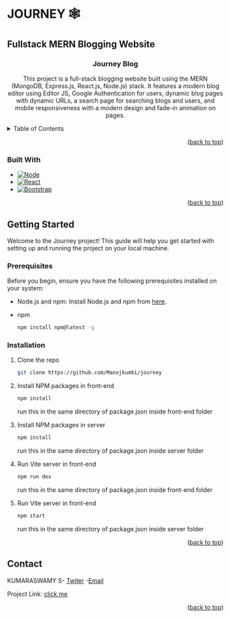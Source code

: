 # JOURNEY 🕸

## Fullstack MERN Blogging Website


<h3 align="center">Journey Blog</h3>

  <p align="center">
   This project is a full-stack blogging website built using the MERN (MongoDB, Express.js, React.js, Node.js) stack. It features a modern blog editor using Editor JS, Google Authentication for users, dynamic blog pages with dynamic URLs, a search page for searching blogs and users, and mobile responsiveness with a modern design and fade-in animation on pages.
  </p>
</div>


<!-- TABLE OF CONTENTS -->
<details>
  <summary>Table of Contents</summary>
  <ol>
    <li>
        <a href="#built-with">Built With</a>
    </li>
    <li>
      <a href="#getting-started">Getting Started</a>
      <ul>
        <li><a href="#prerequisites">Prerequisites</a></li>
        <li><a href="#installation">Installation</a></li>
      </ul>
    </li>
    <li><a href="#usage">Usage</a></li>
    <li><a href="#roadmap">Roadmap</a></li>
    <li><a href="#contact">Contact</a></li>
  </ol>
</details>


<p align="right">(<a href="#readme-top">back to top</a>)</p>



### Built With

* [![Node][Next.js]][Next-url]
* [![React][React.js]][React-url]
* [![Bootstrap][Bootstrap.com]][Bootstrap-url]

<p align="right">(<a href="#readme-top">back to top</a>)</p>



<!-- GETTING STARTED -->
## Getting Started

Welcome to the Journey project! This guide will help you get started with setting up and running the project on your local machine.


### Prerequisites

Before you begin, ensure you have the following prerequisites installed on your system:
- Node.js and npm: Install Node.js and npm from [here](https://nodejs.org/).

* npm
  ```sh
  npm install npm@latest -g
  ```

### Installation

1. Clone the repo
   ```sh
   git clone https://github.com/Manojkumbi/journey
   ```
2. Install NPM packages in front-end
   ```sh
   npm install
   ```
   run this in the same directory of package.json inside front-end folder
   
4. Install NPM packages in server
   ```sh
   npm install
   ```
    run this in the same directory of package.json inside server folder
   
6. Run Vite server in front-end
   ```sh
   npm run dev
   ```
   run this in the same directory of package.json inside front-end folder
   
7. Run Vite server in front-end
   ```sh
   npm start
   ```
   run this in the same directory of package.json inside server folder
   
<p align="right">(<a href="#readme-top">back to top</a>)</p>


<!-- CONTACT -->
## Contact

KUMARASWAMY S- [Twiter](https://twitter.com/Manojkumbi) -[Email](kumarswamy2803@gmail.com)

Project Link: [click me](https://github.com/Manojkumbi/journey)

<p align="right">(<a href="#readme-top">back to top</a>)</p>


[product-screenshot]: screenshot1.png
[product-screenshot]: screenshot.png
[Next.js]: https://img.shields.io/badge/Nodejs-20232A?style=for-the-badge&logo=nodejs&logoColor=61DAFB
[Next-url]:https://nodejs.org/
[React.js]: https://img.shields.io/badge/React-20232A?style=for-the-badge&logo=react&logoColor=61DAFB
[React-url]: https://reactjs.org/
[Bootstrap.com]: https://img.shields.io/badge/Bootstrap-563D7C?style=for-the-badge&logo=bootstrap&logoColor=white
[Bootstrap-url]: https://getbootstrap.com
